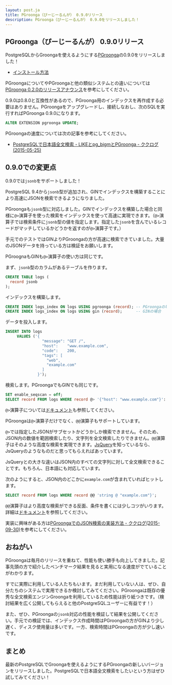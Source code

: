 ```yaml
---
layout: post.ja
title: PGroonga（ぴーじーるんが） 0.9.0リリース
description: PGroonga（ぴーじーるんが） 0.9.0をリリースしました！
---
```


## PGroonga（ぴーじーるんが） 0.9.0リリース

PostgreSQLからGroongaを使えるようにする[PGroonga](https://github.com/pgroonga/pgroonga)の0.9.0をリリースしました！

  * [インストール方法](https://github.com/pgroonga/pgroonga#%E3%82%A4%E3%83%B3%E3%82%B9%E3%83%88%E3%83%BC%E3%83%AB)

PGroongaについてやPGroongaと他の類似システムとの違いについては[PGroonga 0.2.0のリリースアナウンス](../../01/29/pgroonga-0.2.0.html)を参考にしてください。

0.9.0は0.8.0と互換性があるので、PGroonga用のインデックスを再作成する必要はありません。PGroongaをアップグレードし、接続しなおし、次のSQLを実行すればPGroonga 0.9.0になります。

```sql
ALTER EXTENSION pgroonga UPDATE;
```

PGroongaの速度については次の記事を参考にしてください。

  * [PostgreSQLで日本語全文検索 - LIKEとpg_bigmとPGroonga - ククログ(2015-05-25)](http://www.clear-code.com/blog/2015/5/25.html)

## 0.9.0での変更点

0.9.0では`jsonb`をサポートしました！

PostgreSQL 9.4から`jsonb`型が追加され、GINでインデックスを構築することにより高速にJSONを検索できるようになりました。

PGroongaも`jsonb`型に対応しました。GINでインデックスを構築した場合と同様に`@>`演算子を使った検索をインデックスを使って高速に実現できます。（`@>`演算子では検索条件に`jsonb`型の値を指定します。指定した`jsonb`を含んでいるレコードがマッチしているかどうかを返すのが`@>`演算子です。）

手元でのテストではGINよりPGroongaの方が高速に検索できていました。大量のJSONデータを持っている方は検証をお願いします。

PGroognaもGINも`@>`演算子の使い方は同じです。

まず、`jsonb`型のカラムがあるテーブルを作ります。

```sql
CREATE TABLE logs (
  record jsonb
);
```

インデックスを構築します。

```sql
CREATE INDEX logs_index ON logs USING pgroonga (record); -- PGroongaの場合
CREATE INDEX logs_index ON logs USING gin (record);      -- GINの場合
```

データを投入します。

```sql
INSERT INTO logs
     VALUES ('{
                "message": "GET /",
                "host":    "www.example.com",
                "code":    200,
                "tags": [
                  "web",
                  "example.com"
                ]
              }');
```

検索します。PGroongaでもGINでも同じです。

```sql
SET enable_seqscan = off;
SELECT record FROM logs WHERE record @> '{"host": "www.example.com"}'::jsonb;
```

`@>`演算子については[ドキュメント](https://github.com/pgroonga/pgroonga#%E6%BC%94%E7%AE%97%E5%AD%90-2)も参照してください。

PGroongaは`@>`演算子だけでなく、`@@`演算子もサポートしています。

`@>`では指定したJSONがサブセットかどうかしか検索できません。そのため、JSON内の数値を範囲検索したり、文字列を全文検索したりできません。`@@`演算子はそのような高度な検索を実現できます。[JsQuery](https://github.com/postgrespro/jsquery)を知っているなら、JsQueryのようなものだと思ってもらえればあっています。

JsQueryとの大きな違いはJSON内のすべての文字列に対して全文検索できることです。もちろん、日本語にも対応しています。

次のようにすると、JSON内のどこかに`example.com`が含まれていればヒットします。

```sql
SELECT record FROM logs WHERE record @@ 'string @ "example.com"}';
```

`@@`演算子はより高度な検索ができる反面、条件を書くには少しコツがいります。詳細は[ドキュメント](https://github.com/pgroonga/pgroonga#%E6%BC%94%E7%AE%97%E5%AD%90-3)を参照してください。

実装に興味がある方は[PGroongaでのJSON検索の実装方法 - ククログ(2015-09-30)](http://www.clear-code.com/blog/2015/9/30.html)を参考にしてください。

## おねがい

PGroongaは毎月のリリースを重ねて、性能も使い勝手も向上してきました。記事先頭の方で紹介したベンチマーク結果を見ると実用になる速度がでていることがわかります。

すでに実際に利用している人たちもいます。まだ利用していない人は、ぜひ、自分たちのシステムで実用できるか検討してみてください。PGroongaは既存の優秀な全文検索エンジンGroongaを利用しているため性能は折り紙つきです。（検討結果を広く公開してもらえると他のPostgreSQLユーザーに有益です！）

また、ぜひ、PGroongaの`jsonb`対応の性能を検証して結果を公開してください。手元での検証では、インデックス作成時間はPGroongaの方がGINより少し遅く、ディスク使用量は多いです。一方、検索時間はPGroongaの方が少し速いです。

## まとめ

最新のPostgreSQLでGroongaを使えるようにするPGroongaの新しいバージョンをリリースしました。PostgreSQLで日本語全文検索をしたいという方はぜひ試してみてください！
